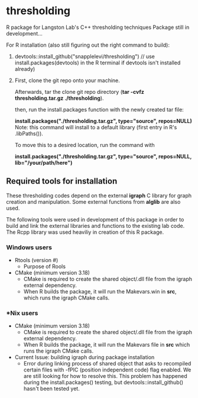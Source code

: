 # thresholding
R package for Langston Lab's C++ thresholding techniques
Package still in development... 

For R installation (also still figuring out the right command to build):
1. devtools::install_github("snapplelevi/thresholding")  // use install.packages(devtools) in the R terminal if devtools isn't installed already)
2. First, clone the git repo onto your machine.

   Afterwards, tar the clone git repo directory (**tar -cvfz thresholding.tar.gz ./thresholding**).

   then, run the install.packages function with the newly created tar file:
   
   **install.packages("./thresholding.tar.gz", type="source", repos=NULL)**  
   Note: this command will install to a default library (first entry in R's .libPaths()).
   
   To move this to a desired location, run the command with
   
   **install.packages("./thresholding.tar.gz", type="source", repos=NULL, lib="/your/path/here")**
   
## Required tools for installation
These thresholding codes depend on the external **igraph** C library for graph creation and manipulation. 
Some external functions from **alglib** are also used. 

The following tools were used in development of this package in order to build and link the external 
libraries and functions to the existing lab code. The Rcpp library was used heaviliy in creation of this
R package.

### Windows users
- Rtools (version #)
    - Purpose of Rools
- CMake (minimum version 3.18)
    - CMake is required to create the shared object/.dll file from the igraph external dependency.
    - When R builds the package, it will run the Makevars.win in **src**, which runs the igraph CMake calls.

### *Nix users
- CMake (minimum version 3.18)
    - CMake is required to create the shared object/.dll file from the igraph external dependency.
    - When R builds the package, it will run the Makevars file in **src** which runs the igraph CMake calls.
- Current Issue: building igraph during package installation
   - Error during linking process of shared object that asks to recompiled certain files with -fPIC (position independent code) flag enabled.
     We are still looking for how to resolve this. This problem has happened during the install.packages() testing, but devtools::install_github()
     hasn't been tested yet. 
